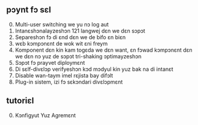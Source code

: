 ## pɔynt fɔ sɛl

0. Multi-user switching we yu nɔ log aut
1. Intanɛshɔnalayzeshɔn 121 langwej dɛn we dɛn sɔpɔt
2. Separeshɔn fɔ di ɛnd dɛn we de bifo ɛn biɛn
3. wɛb kɔmpɔnɛnt de wok wit ɛni freym
4. Komponent dɛn kin kam togɛda we dɛn want, ɛn fɔwad kɔmpɔnɛnt dɛn we dɛn nɔ yuz de sɔpɔt tri-shaking ɔptimayzeshɔn
5. Sɔpɔt fɔ prayvet diploymɛnt
6. Di sɛlf-divɛlɔp verifyeshɔn kɔd mɔdyul kin yuz bak na di intanɛt
7. Disable wan-taym imel rɛjista bay difɔlt
8. Plug-in sistem, izi fɔ sɛkɔndari divɛlɔpmɛnt

## tutoriɛl

0. Kɔnfigyut Yuz Agremɛnt